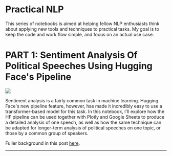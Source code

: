 #  Practical NLP 

This series of notebooks is aimed at helping fellow NLP enthusiasts think about applying new tools and techniques to practical tasks. My goal is to keep the code and work flow simple, and focus on an actual use case.

# PART 1: Sentiment Analysis Of Political Speeches Using Hugging Face's Pipeline

![](https://images.squarespace-cdn.com/content/v1/5d4b9c1c1d80190001a3d344/1592662833817-7Y70EZ5PEGYRCVI8ITBF/ke17ZwdGBToddI8pDm48kAnkJg-YzxtCygogjUK3bbh7gQa3H78H3Y0txjaiv_0fDoOvxcdMmMKkDsyUqMSsMWxHk725yiiHCCLfrh8O1z4YTzHvnKhyp6Da-NYroOW3ZGjoBKy3azqku80C789l0haypLsn6iFkXbd5QrnyzAEumsUYJT3wYflNPYrPZQnj8QjtpZFrO1KmHo-026JVHw/pm_june7_annon.jpg?)

Sentiment analysis is a fairly common task in machine learning. Hugging Face's new pipeline feature, however, has made it incredibly easy to use a transformer-based model for this task. In this notebook, I'll explore how the HF pipeline can be used together with Plotly and Google Sheets to produce a detailed analysis of one speech, as well as how the same technique can be adapted for longer-term analysis of political speeches on one topic, or those by a common group of speakers.

Fuller background in this post [here](https://www.analytix-labs.com/insights/cb-speeches).

---
